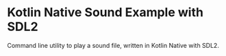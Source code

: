 # Kotlin Native Sound Example with SDL2

Command line utility to play a sound file, written in Kotlin Native with SDL2.
